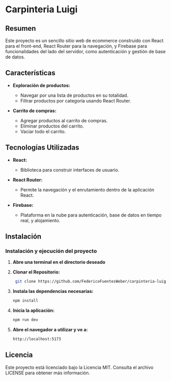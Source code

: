 # Carpinteria Luigi

## Resumen

Este proyecto es un sencillo sitio web de ecommerce construido con React para el front-end, React Router para la navegación, y Firebase para funcionalidades del lado del servidor, como autenticación y gestión de base de datos.

## Características

- **Exploración de productos:**
  - Navegar por una lista de productos en su totalidad.
  - Filtrar productos por categoría usando React Router.

- **Carrito de compras:**
  - Agregar productos al carrito de compras.
  - Eliminar productos del carrito.
  - Vaciar todo el carrito.

## Tecnologías Utilizadas

- **React:**
  - Biblioteca para construir interfaces de usuario.

- **React Router:**
  - Permite la navegación y el enrutamiento dentro de la aplicación React.

- **Firebase:**
  - Plataforma en la nube para autenticación, base de datos en tiempo real, y alojamiento.

## Instalación

### Instalación y ejecución del proyecto
1. **Abre una terminal en el directorio deseado**
   
2. **Clonar el Repositorio:**
   ```bash
    git clone https://github.com/FedericoFuentesWeber/carpinteria-luigi.git
   ```
3. **Instala las dependencias necesarias:**
   ```bash
   npm install
   ```
4. **Inicia la aplicación:**
    ```bash
    npm run dev
    ```
5. **Abre el navegador a utilizar y ve a:**
   ```bash
   http://localhost:5173
   ```

## Licencia
Este proyecto está licenciado bajo la Licencia MIT. Consulta el archivo LICENSE para obtener más información.